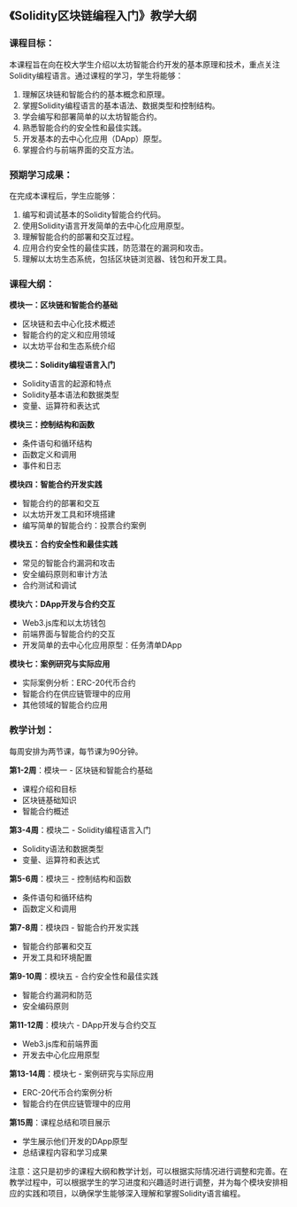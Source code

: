## 《Solidity区块链编程入门》教学大纲

### **课程目标**：

本课程旨在向在校大学生介绍以太坊智能合约开发的基本原理和技术，重点关注Solidity编程语言。通过课程的学习，学生将能够：

1. 理解区块链和智能合约的基本概念和原理。
2. 掌握Solidity编程语言的基本语法、数据类型和控制结构。
3. 学会编写和部署简单的以太坊智能合约。
4. 熟悉智能合约的安全性和最佳实践。
5. 开发基本的去中心化应用（DApp）原型。
6. 掌握合约与前端界面的交互方法。

### **预期学习成果**：

在完成本课程后，学生应能够：

1. 编写和调试基本的Solidity智能合约代码。
2. 使用Solidity语言开发简单的去中心化应用原型。
3. 理解智能合约的部署和交互过程。
4. 应用合约安全性的最佳实践，防范潜在的漏洞和攻击。
5. 理解以太坊生态系统，包括区块链浏览器、钱包和开发工具。

### **课程大纲**：

**模块一：区块链和智能合约基础**

- 区块链和去中心化技术概述
- 智能合约的定义和应用领域
- 以太坊平台和生态系统介绍

**模块二：Solidity编程语言入门**

- Solidity语言的起源和特点
- Solidity基本语法和数据类型
- 变量、运算符和表达式

**模块三：控制结构和函数**

- 条件语句和循环结构
- 函数定义和调用
- 事件和日志

**模块四：智能合约开发实践**

- 智能合约的部署和交互
- 以太坊开发工具和环境搭建
- 编写简单的智能合约：投票合约案例

**模块五：合约安全性和最佳实践**

- 常见的智能合约漏洞和攻击
- 安全编码原则和审计方法
- 合约测试和调试

**模块六：DApp开发与合约交互**

- Web3.js库和以太坊钱包
- 前端界面与智能合约的交互
- 开发简单的去中心化应用原型：任务清单DApp

**模块七：案例研究与实际应用**

- 实际案例分析：ERC-20代币合约
- 智能合约在供应链管理中的应用
- 其他领域的智能合约应用

### **教学计划**：

每周安排为两节课，每节课为90分钟。

**第1-2周**：模块一 - 区块链和智能合约基础

- 课程介绍和目标
- 区块链基础知识
- 智能合约概述

**第3-4周**：模块二 - Solidity编程语言入门

- Solidity语法和数据类型
- 变量、运算符和表达式

**第5-6周**：模块三 - 控制结构和函数

- 条件语句和循环结构
- 函数定义和调用

**第7-8周**：模块四 - 智能合约开发实践

- 智能合约部署和交互
- 开发工具和环境配置

**第9-10周**：模块五 - 合约安全性和最佳实践

- 智能合约漏洞和防范
- 安全编码原则

**第11-12周**：模块六 - DApp开发与合约交互

- Web3.js库和前端界面
- 开发去中心化应用原型

**第13-14周**：模块七 - 案例研究与实际应用

- ERC-20代币合约案例分析
- 智能合约在供应链管理中的应用

**第15周**：课程总结和项目展示

- 学生展示他们开发的DApp原型
- 总结课程内容和学习成果

注意：这只是初步的课程大纲和教学计划，可以根据实际情况进行调整和完善。在教学过程中，可以根据学生的学习进度和兴趣适时进行调整，并为每个模块安排相应的实践和项目，以确保学生能够深入理解和掌握Solidity语言编程。